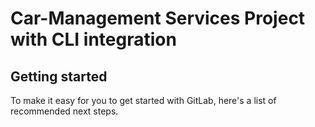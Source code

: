 # Car-Management Services Project with CLI integration

## Getting started

To make it easy for you to get started with GitLab, here's a list of recommended next steps.

<!---  
Specifications
- Create a new GIT repository in your private space.
- Use Typescript
REST-Application
The REST-Application provides an interface to interact with Client-Application.
All the data must be stored in a database (MongoDB).
The following information should be saved:
- Manufacturer (ID, Name)
- Models of manufacturer (Name)
Example:
- 1 Audi
     o A3
     o A4
      o Q5
- 2 VW
    o Passat
    o Golf
    o Jetta
Client-Application (Console Application)
The Client-Application haven’t any GUI.
You can interact only with console commands.
The following commands must be supported:
- “c” – Create a new manufacturer (Name)
- “l” – List all manufacturers (ID, Name, Number of models)
- “d” – Delete a manufacturer by ID
- “v" – View all models of manufacturer by manufacturer-ID
- “a” – Add a new model (Name) by manufacturer-ID
- “h” – Show help
The Client-Application have an offline support.
If the REST service is offline or not reachable, the user can con􀆟nue to work with the Client-
Application. As soon as the REST service is available again, all changes will be synchronized.
Notice: A another instance of application could have updated the data online. You must be merge the local storage.
-->
